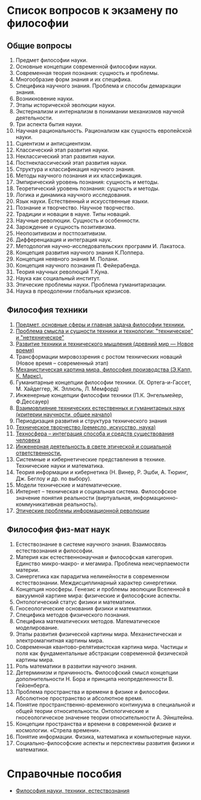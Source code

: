# Список вопросов к экзамену по философии
## Общие вопросы
1. Предмет философии науки.
2. Основные концепции современной философии науки.
3. Современная теория познания: сущность и проблемы.
4. Многообразие форм знания и их специфика.
5. Специфика научного знания. Проблема и способы демаркации знания.
6. Возникновение науки.
7. Этапы исторической эволюции науки.
8. Экстернализм и интернализм в понимании механизмов научной деятельности.
9. Три аспекта бытия науки.
10. Научная рациональность. Рационализм как сущность европейской науки.
11. Сциентизм и антисциентизм.
12. Классический этап развития науки.
13. Неклассический этап развития науки.
14. Постнеклассический этап развития науки.
15. Структура и классификация научного знания.
16. Методы научного познания и их классификация.
17. Эмпирический уровень познания: сущность и методы.
18. Теоретический уровень познания: сущность и методы.
19. Логика и динамика научного исследования.
20. Язык науки. Естественный и искусственные языки.
21. Познание и творчество. Научное творчество.
22. Традиции и новации в науке. Типы новаций.
23. Научные революции. Сущность и особенности.
24. Зарождение и сущность позитивизма.
25. Неопозитивизм и постпозитивизм.
26. Дифференциация и интеграция наук.
27. Методология научно-исследовательских программ И. Лакатоса.
28. Концепция развития научного знания К.Поппера.
29. Концепция неявного знания М. Полани.
30. Концепция научного познания П. Фейерабенда.
31. Теория научных революций Т.Куна.
32. Наука как социальный институт.
33. Этические проблемы науки. Проблема гуманитаризации.
34. Наука в преодолении глобальных кризисов.

## Философия техники
1. [Предмет, основные сферы и главная задача философии техники.](technic.md#1-Предмет-основные-сферы-и-главная-задача-философии-техники)
2. [Проблема смысла и сущности техники и технологии: "техническое" и "нетехническое"](technic.md#2-Проблема-смысла-и-сущности-техники-и-технологии-техническое-и-нетехническое)
3. [Развитие техники и технического мышления (древний мир — Новое время)](https://github.com/pinecrew/philosophy/blob/master/technic.md#3-Развитие-техники-и-технического-мышления-древний-мир--Новое-время)
4. Трансформации мировоззрения с ростом технических новаций (Новое время – современный этап)
5. [Механистическая картина мира, философия производства (Э.Капп, К. Маркс).](technic.md#5-Механистическая-картина-мира-философия-производства-ЭКапп-К-Маркс)
6. Гуманитарные концепции философии техники. (Х. Ортега-и-Гассет, М. Хайдеггер, Ж. Эллюль, Л. Мемфорд)
7. Инженерные концепции философии техники (П.К. Энгельмейер, Ф.Дессауер)
8. [Взаимовлияние технических естественных и гуманитарных наук (критерии научности, общее начало)](technic.md#8-Взаимовлияние-технических-естественных-и-гуманитарных-наук-критерии-научности-общее-начало)
9. Периодизация развития и структура технического знания
10. [Техническое творчество (ремесло, искусство, наука)](technic.md#10-Техническое-творчество-ремесло-искусство-наука)
11. [Техносфера – интеграция способа и средств существования человека](technic.md#11-Техносфера--интеграция-способа-и-средств-существования-человека)
12. [Инженерная деятельность в свете этической и социальной ответственности.](technic.md#12-Инженерная-деятельность-в-свете-этической-и-социальной-ответственности)
13. Системные и кибернетические представления в технике. Технические науки и математика.
14. Теория информации и кибернетика (Н. Винер, Р. Эшби, А. Тюринг, Дж. Беглоу и др. по выбору).
15. Модели технические и математические.
16. Интернет – техническая и социальная система. Философское значение понятия реальности (виртуальная, информационно-коммуникативная реальность).
17. [Этические проблемы информационной революции](technic.md#17-Этические-проблемы-информационной-революции)

## Философия физ-мат наук
1. Естествознание в системе научного знания. Взаимосвязь естествознания и философии.
2. Материя как естественнонаучная и философская категория. Единство микро-макро- и мегамира. Проблема неисчерпаемости материи.
3. Синергетика как парадигма нелинейности в современном естествознании. Междисциплинарный характер синергетики.
4. Концепция ноосферы. Генезис и проблемы эволюции Вселенной в вакуумной картине мира: физические и философские аспекты.
5. Онтологический статус физики и математики.
6. Гносеологические основания физики и математики.
7. Специфика методов физического познания.
8. Специфика математических методов. Математическое моделирование.
9. Этапы развития физической картины мира. Механистическая и электромагнитная картины мира.
10. Современная квантово-релятивистская картина мира. Частицы и поля как фундаментальные абстракции современной физической картины мира.
11. Роль математики в развитии научного знания.
12. Детерминизм и причинность. Философский смысл концепции дополнительности Н. Бора и принципа неопределенности В. Гейзенберга.
13. Проблема пространства и времени в физике и философии. Абсолютное пространство и абсолютное время.
14. Понятие пространственно-временного континуума в специальной и общей теории относительности. Онтологические и гносеологическое значение теории относительности А. Эйнштейна.
15. Концепции пространства и времени в современной физике и космологии. «Стрела времени».
16. Понятие информации. Физика, математика и компьютерные науки.
17. Социально-философские аспекты  и перспективы развития физики и математики.

# Справочные пособия
- [Философия науки, техники, естествознания](text.md)
